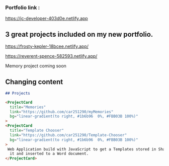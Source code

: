 
### Portfolio link : 
https://jc-developer-403d0e.netlify.app

## 3 great projects included on my new portfolio. 
https://frosty-kepler-18bcee.netlify.app/

https://reverent-spence-582593.netlify.app/

Memory project coming soon

## Changing content

```md
## Projects

<ProjectCard
  title="Memories"
  link="https://github.com/car251290/myMemories"
  bg="linear-gradient(to right, #1b6b96  0%, #FBB03B 100%)"
>
<ProjectCard
  title="Template Chooser"
  link="https://github.com/car251290/Template-Chooser"
  bg="linear-gradient(to right, #1b6b96  0%, #FBB03B 100%)"
>
 Web Application build with JavaScript to get a Templates stored in Sharepoint and display
  it and inserted to a Word document.
</ProjectCard>
```

